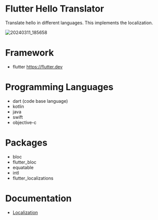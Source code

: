 # Flutter Hello Translator

Translate hello in different languages.
This implements the localization.

![20240311_185658](https://github.com/adriane-macer/flutter_hello_translator/assets/25916444/14b09330-510f-4c3f-ad72-e1d0e3b12372)

# Framework
- flutter https://flutter.dev

# Programming Languages
- dart (code base language)
- kotlin
- java
- swift
- objective-c

# Packages
- bloc
- flutter_bloc
- equatable
- intl
- flutter_localizations

# Documentation
- [Localization](https://docs.flutter.dev/ui/accessibility-and-internationalization/internationalization)
